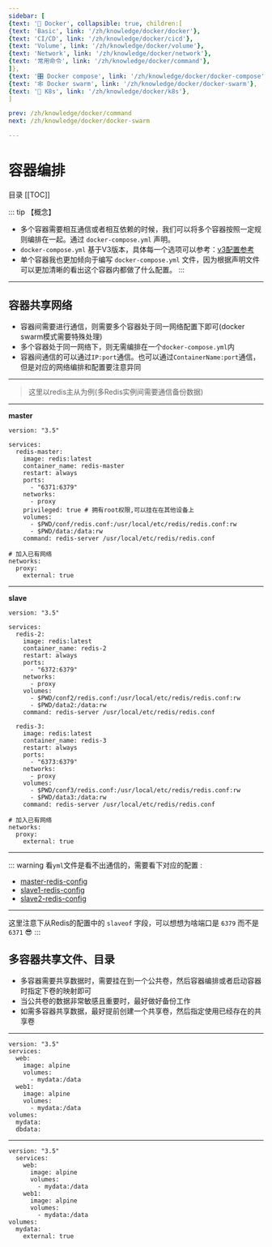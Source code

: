 ```yaml
---
sidebar: [
{text: '🐳 Docker', collapsible: true, children:[
{text: 'Basic', link: '/zh/knowledge/docker/docker'},
{text: 'CI/CD', link: '/zh/knowledge/docker/cicd'},
{text: 'Volume', link: '/zh/knowledge/docker/volume'},
{text: 'Network', link: '/zh/knowledge/docker/network'},
{text: '常用命令', link: '/zh/knowledge/docker/command'},
]},
{text: '🎛 Docker compose', link: '/zh/knowledge/docker/docker-compose'},
{text: '🕸 Docker swarm', link: '/zh/knowledge/docker/docker-swarm'},
{text: '🐙 K8s', link: '/zh/knowledge/docker/k8s'},
]

prev: /zh/knowledge/docker/command
next: /zh/knowledge/docker/docker-swarm

---
```


# 容器编排

目录
[[TOC]]

::: tip 【概念】
- 多个容器需要相互通信或者相互依赖的时候，我们可以将多个容器按照一定规则编排在一起。通过 `docker-compose.yml` 声明。
- `docker-compose.yml` 基于V3版本，具体每一个选项可以参考：[v3配置参考](https://docs.docker.com/compose/compose-file/compose-file-v3/)
- 单个容器我也更加倾向于编写 `docker-compose.yml` 文件，因为根据声明文件可以更加清晰的看出这个容器内都做了什么配置。
:::

---

## 容器共享网络

- 容器间需要进行通信，则需要多个容器处于同一网络配置下即可(docker swarm模式需要特殊处理)
- 多个容器处于同一网络下，则无需编排在一个`docker-compose.yml`内
- 容器间通信的可以通过`IP:port`通信。也可以通过`ContainerName:port`通信，但是对应的网络编排和配置要注意异同

---

> 这里以redis主从为例(多Redis实例间需要通信备份数据)

---

**master**

```yaml:no-line-numbers
version: "3.5"

services:
  redis-master:
    image: redis:latest
    container_name: redis-master
    restart: always
    ports:
      - "6371:6379"
    networks:
      - proxy
    privileged: true # 拥有root权限,可以挂在在其他设备上
    volumes:
      - $PWD/conf/redis.conf:/usr/local/etc/redis/redis.conf:rw
      - $PWD/data:/data:rw
    command: redis-server /usr/local/etc/redis/redis.conf

# 加入已有网络
networks:
  proxy:
    external: true
```

---

**slave**

```yaml:no-line-numbers
version: "3.5"

services:
  redis-2:
    image: redis:latest
    container_name: redis-2
    restart: always
    ports:
      - "6372:6379"
    networks:
      - proxy
    volumes:
      - $PWD/conf2/redis.conf:/usr/local/etc/redis/redis.conf:rw
      - $PWD/data2:/data:rw
    command: redis-server /usr/local/etc/redis/redis.conf

  redis-3:
    image: redis:latest
    container_name: redis-3
    restart: always
    ports:
      - "6373:6379"
    networks:
      - proxy
    volumes:
      - $PWD/conf3/redis.conf:/usr/local/etc/redis/redis.conf:rw
      - $PWD/data3:/data:rw
    command: redis-server /usr/local/etc/redis/redis.conf

# 加入已有网络
networks:
  proxy:
    external: true
```

---

::: warning
看`yml`文件是看不出通信的，需要看下对应的配置 :
- [master-redis-config](https://github.com/JerryTZF/docker-redis/blob/main/redis-master/conf/redis.conf)
- [slave1-redis-config](https://github.com/JerryTZF/docker-redis/blob/main/redis-slave/conf2/redis.conf)
- [slave2-redis-config](https://github.com/JerryTZF/docker-redis/blob/main/redis-slave/conf3/redis.conf)

---

这里注意下从Redis的配置中的 `slaveof` 字段，可以想想为啥端口是 `6379` 而不是 `6371`  :sunglasses:
:::

## 多容器共享文件、目录

- 多容器需要共享数据时，需要挂在到一个公共卷，然后容器编排或者启动容器时指定下卷的映射即可
- 当公共卷的数据非常敏感且重要时，最好做好备份工作
- 如需多容器共享数据，最好提前创建一个共享卷，然后指定使用已经存在的共享卷

---

```yaml:no-line-numbers
version: "3.5"
services:
  web:
    image: alpine
    volumes:
      - mydata:/data
  web1:
    image: alpine
    volumes:
      - mydata:/data
volumes:
  mydata:
  dbdata:
```

---

```yaml:no-line-numbers
version: "3.5"
  services:
    web:
      image: alpine
      volumes:
        - mydata:/data
    web1:
      image: alpine
      volumes:
        - mydata:/data
volumes:
  mydata:
    external: true
```